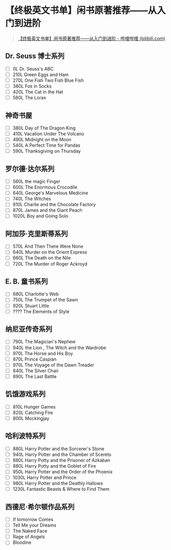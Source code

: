 

# 【终极英文书单】闲书原著推荐——从入门到进阶

> [【终极英文书单】闲书原著推荐——从入门到进阶 - 哔哩哔哩 (bilibili.com)](https://www.bilibili.com/read/cv7695133/)

## Dr. Seuss 博士系列

- [ ] 0L Dr. Seuss's ABC
- [ ] 210L  Green Eggs and Ham
- [ ] 270L  One Fish Two Fish Blue Fish
- [ ] 380L  Fox in Socks
- [ ] 420L  The Cat in the Hat
- [ ] 560L  The Lorax

## 神奇书屋

- [ ] 380L  Day of The Dragon King
- [ ] 410L  Vacation Under The Volcano
- [ ] 490L  Midnight on the Moon
- [ ] 540L  A Perfect Time for Pandas
- [ ] 590L  Thanksgiving on Thursday

## 罗尔德·达尔系列

- [ ] 560L the magic Finger
- [ ] 600L  The Enormous Crocodile
- [ ] 640L  George's Marvelous Medicine
- [ ] 740L  The Witches
- [ ] 810L  Charlie and the Chocolate Factory
- [ ] 870L  James and the Giant Peach
- [ ] 1020L Boy and Going Solo

## 阿加莎·克里斯蒂系列

- [ ] 570L  And Then There Were None
- [ ] 640L  Murder on the Orient Express
- [ ] 660L  The Death on the Nile
- [ ] 720L  The Murder of Roger Ackroyd

## E. B. 童书系列

- [ ] 680L Charlotte's Web
- [ ] 750L  The Trumpet of the Sawn
- [ ] 920L  Stuart Little
- [ ] ????  The Elements of Style

## 纳尼亚传奇系列

- [ ] 790L The Magician's Nephew
- [ ] 940L  the Lion , The Witch and the Wardrobe
- [ ] 970L  The Horse and His Boy
- [ ] 870L  Prince Caspian
- [ ] 970L  The Voyage of the Dawn Treader
- [ ] 840L  The Silver Chair
- [ ] 890L  The Last Battle

## 饥饿游戏系列

- [ ] 810L Hunger Games
- [ ] 820L Catching Fire
- [ ] 800L  Mockingjay

## 哈利波特系列

- [ ] 880L Harry Potter and the Sorcerer's Stone
- [ ] 940L Harry Potter and the Chamber of Scerets
- [ ] 880L Harry Potty and the Prisoner of Azkaban
- [ ] 880L Harry Potty and the  Goblet of Fire
- [ ] 950L  Harry Potter and the Order of the Phoenix
- [ ] 1030L Harry Potter and Prince 
- [ ] 980L Harry Potter and the Deathly Hallows
- [ ] 1230L Fantastic Beasts & Where to Find Them

## 西德尼·希尔顿作品系列

- [ ] If tomorrow Comes
- [ ] Tell Me your Dreams
- [ ] The Naked Face
- [ ] Rage of Angels
- [ ] Bloodine
